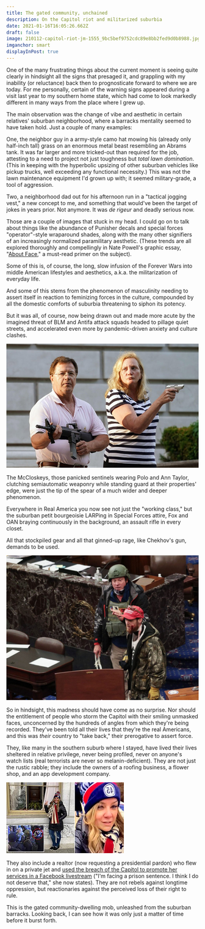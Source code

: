 ```yaml
---
title: The gated community, unchained
description: On the Capitol riot and militarized suburbia
date: 2021-01-16T16:05:26.662Z
draft: false
image: 210112-capitol-riot-jm-1555_9bc5bef9752cdc89e8bb2fed9d0b8988.jpg
imganchor: smart
displayInPost: true
---
```

One of the many frustrating things about the current moment is seeing quite clearly in hindsight all the signs that presaged it, and grappling with my inability (or reluctance) back then to prognosticate forward to where we are today. For me personally, certain of the warning signs appeared during a visit last year to my southern home state, which had come to look markedly different in many ways from the place where I grew up.

The main observation was the change of vibe and aesthetic in certain relatives' suburban neighborhood, where a barracks mentality seemed to have taken hold. Just a couple of many examples:

One, the neighbor guy in a army-style camo hat mowing his (already only half-inch tall) grass on an enormous metal beast resembling an Abrams tank. It was far larger and more tricked-out than required for the job, attesting to a need to project not just toughness but *total lawn domination*. (This in keeping with the hyperbolic upsizing of other suburban vehicles like pickup trucks, well exceeding any functional necessity.) This was not the lawn maintenance equipment I'd grown up with; it seemed military-grade, a tool of aggression.

Two, a neighborhood dad out for his afternoon run in a "tactical jogging vest," a new concept to me, and something that would've been the target of jokes in years prior. Not anymore. It was *de rigeur* and deadly serious now. 

Those are a couple of images that stuck in my head. I could go on to talk about things like the abundance of Punisher decals and special forces "operator"-style wraparound shades, along with the many other signifiers of an increasingly normalized paramilitary aesthetic. (These trends are all explored thoroughly and compellingly in Nate Powell's graphic essay, "[About Face](https://popula.com/2019/02/24/about-face/)," a must-read primer on the subject).

Some of this is, of course, the long, slow infusion of the Forever Wars into middle American lifestyles and aesthetics, a.k.a. the militarization of everyday life.

And some of this stems from the phenomenon of masculinity needing to assert itself in reaction to feminizing forces in the culture, compounded by all the domestic comforts of suburbia threatening to siphon its potency.

But it was all, of course, now being drawn out and made more acute by the imagined threat of BLM and Antifa attack squads headed to pillage quiet streets, and accelerated even more by pandemic-driven anxiety and culture clashes.

![](_114088607_4134eab6-8c47-491b-9969-589fd046adb4.jpg)

The McCloskeys, those panicked sentinels wearing Polo and Ann Taylor, clutching semiautomatic weaponry while standing guard at their properties' edge, were just the tip of the spear of a much wider and deeper phenomenon.

Everywhere in Real America you now see not just the "working class," but the suburban petit bourgeoisie LARPing in Special Forces attire, Fox and OAN braying continuously in the background, an assault rifle in every closet.

All that stockpiled gear and all that ginned-up rage, like Chekhov's gun, demands to be used.

![](5ff9839cd184b30018aadecd.jpeg)

So in hindsight, this madness should have come as no surprise. Nor should the entitlement of people who storm the Capitol with their smiling unmasked faces, unconcerned by the hundreds of angles from which they're being recorded. They've been told all their lives that they're the real Americans, and this was *their* country to "take back," their prerogative to assert force.

They, like many in the southern suburb where I stayed, have lived their lives sheltered in relative privilege, never being profiled, never on anyone's watch lists (real terrorists are never so melanin-deficient). They are not just the rustic rabble; they include the owners of a roofing business, a flower shop, and an app development company. 

![](38065950-0-image-a-55_1610748281882.jpg)

They also include a realtor (now requesting a presidential pardon) who flew in on a private jet and [used the breach of the Capitol to promote her services in a Facebook livestream](https://www.newsweek.com/jenna-ryan-jet-capitol-riot-asks-donald-trump-pardon-1562087) ("I'm facing a prison sentence. I think I do not deserve that," she now states). They are not rebels against longtime oppression, but reactionaries against the perceived loss of their right to rule.

This is the gated community-dwelling mob, unleashed from the suburban barracks. Looking back, I can see how it was only just a matter of time before it burst forth.